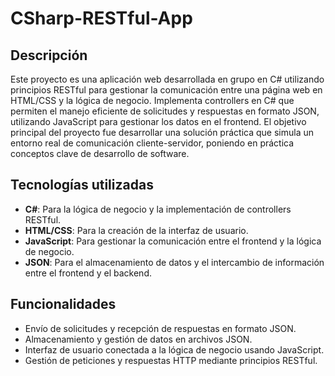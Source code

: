 # CSharp-RESTful-App

## Descripción
Este proyecto es una aplicación web desarrollada en grupo en C# utilizando principios RESTful para gestionar la comunicación entre una página web en HTML/CSS y la lógica de negocio. Implementa controllers en C# que permiten el manejo eficiente de solicitudes y respuestas en formato JSON, utilizando JavaScript para gestionar los datos en el frontend. El objetivo principal del proyecto fue desarrollar una solución práctica que simula un entorno real de comunicación cliente-servidor, poniendo en práctica conceptos clave de desarrollo de software.

## Tecnologías utilizadas
- **C#**: Para la lógica de negocio y la implementación de controllers RESTful.
- **HTML/CSS**: Para la creación de la interfaz de usuario.
- **JavaScript**: Para gestionar la comunicación entre el frontend y la lógica de negocio.
- **JSON**: Para el almacenamiento de datos y el intercambio de información entre el frontend y el backend.

## Funcionalidades
- Envío de solicitudes y recepción de respuestas en formato JSON.
- Almacenamiento y gestión de datos en archivos JSON.
- Interfaz de usuario conectada a la lógica de negocio usando JavaScript.
- Gestión de peticiones y respuestas HTTP mediante principios RESTful.
